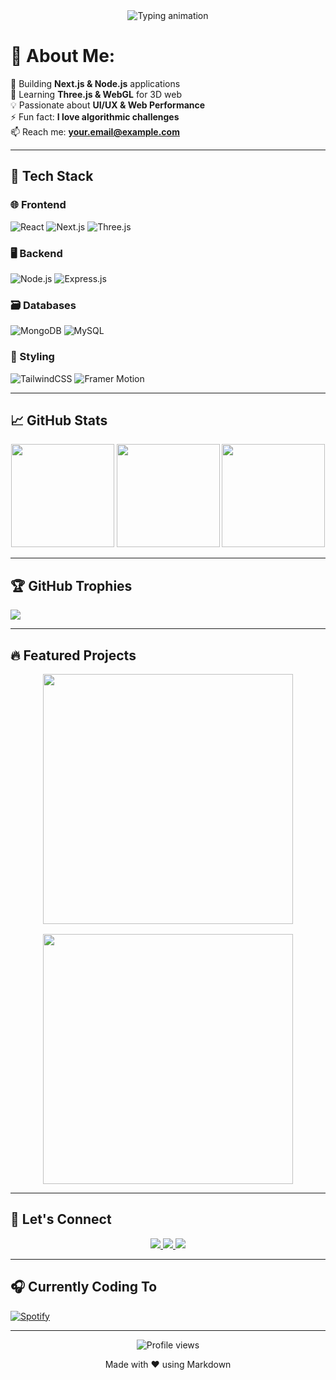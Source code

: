 <!-- 💫 HEADER/ABOUT ME -->
<div align="center">
  <img src="https://readme-typing-svg.demolab.com?font=Fira+Code&weight=600&size=28&duration=4000&pause=1000&color=22D3EE&center=true&vCenter=true&width=435&lines=Hi+👋,+I'm+Farhan;Full-Stack+Developer;Problem+Solver;Tech+Enthusiast" alt="Typing animation" />
</div>

# 💫 About Me:
🔭 Building **Next.js & Node.js** applications<br>
🌱 Learning **Three.js & WebGL** for 3D web<br>
💡 Passionate about **UI/UX & Web Performance**<br>
⚡ Fun fact: **I love algorithmic challenges**<br>
📫 Reach me: **your.email@example.com**

---

<!-- 🛠️ TECH STACK -->
## 🚀 Tech Stack

### 🌐 Frontend
![React](https://img.shields.io/badge/React-20232A?style=for-the-badge&logo=react&logoColor=61DAFB)
![Next.js](https://img.shields.io/badge/Next.js-000000?style=for-the-badge&logo=next.js&logoColor=white)
![Three.js](https://img.shields.io/badge/Three.js-000000?style=for-the-badge&logo=three.js&logoColor=white)

### 🖥️ Backend
![Node.js](https://img.shields.io/badge/Node.js-339933?style=for-the-badge&logo=nodedotjs&logoColor=white)
![Express.js](https://img.shields.io/badge/Express.js-000000?style=for-the-badge&logo=express&logoColor=white)

### 🗃️ Databases
![MongoDB](https://img.shields.io/badge/MongoDB-47A248?style=for-the-badge&logo=mongodb&logoColor=white)
![MySQL](https://img.shields.io/badge/MySQL-4479A1?style=for-the-badge&logo=mysql&logoColor=white)

### 🎨 Styling
![TailwindCSS](https://img.shields.io/badge/Tailwind_CSS-38B2AC?style=for-the-badge&logo=tailwind-css&logoColor=white)
![Framer Motion](https://img.shields.io/badge/Framer_Motion-0055FF?style=for-the-badge&logo=framer&logoColor=white)

---

<!-- 📊 STATS -->
## 📈 GitHub Stats

<div align="center">
  <img height="165" src="https://github-readme-stats.vercel.app/api?username=FarhanYousafzai0&show_icons=true&theme=radical&hide_border=true" />
  <img height="165" src="https://github-readme-streak-stats.herokuapp.com/?user=FarhanYousafzai0&theme=radical&hide_border=true" />
  <img height="165" src="https://github-readme-stats.vercel.app/api/top-langs/?username=FarhanYousafzai0&layout=compact&theme=radical&hide_border=true" />
</div>

---

<!-- 🏆 TROPHIES -->
## 🏆 GitHub Trophies
![](https://github-profile-trophy.vercel.app/?username=FarhanYousafzai0&theme=radical&no-frame=true&no-bg=true&margin-w=15&row=2&column=4)

---

<!-- 🎯 FEATURED PROJECTS -->
## 🔥 Featured Projects

<div style="display: flex; flex-wrap: wrap; gap: 16px; justify-content: center;">
  
  <!-- Project 1 -->
  <a href="https://github.com/FarhanYousafzai0/project1">
    <img width="400" src="https://github-readme-stats.vercel.app/api/pin/?username=FarhanYousafzai0&repo=project1&theme=radical" />
  </a>
  
  <!-- Project 2 -->
  <a href="https://github.com/FarhanYousafzai0/project2">
    <img width="400" src="https://github-readme-stats.vercel.app/api/pin/?username=FarhanYousafzai0&repo=project2&theme=radical" />
  </a>
</div>

---

<!-- 🌐 CONNECT -->
## 🤝 Let's Connect
<p align="center">
  <a href="https://linkedin.com/in/yourprofile" target="_blank">
    <img src="https://img.shields.io/badge/LinkedIn-0077B5?style=for-the-badge&logo=linkedin&logoColor=white" />
  </a>
  <a href="https://twitter.com/yourhandle" target="_blank">
    <img src="https://img.shields.io/badge/Twitter-1DA1F2?style=for-the-badge&logo=twitter&logoColor=white" />
  </a>
  <a href="mailto:your.email@example.com" target="_blank">
    <img src="https://img.shields.io/badge/Gmail-D14836?style=for-the-badge&logo=gmail&logoColor=white" />
  </a>
</p>

---

<!-- 🎵 SPOTIFY -->
## 🎧 Currently Coding To
[![Spotify](https://spotify-readme-farhan.vercel.app/api/spotify)](https://open.spotify.com/user/yourusername)

---

<!-- FOOTER -->
<div align="center">
  <img src="https://komarev.com/ghpvc/?username=FarhanYousafzai0&label=Profile+Views&color=blueviolet&style=flat" alt="Profile views" />
  <p>Made with ❤️ using Markdown</p>
</div>
